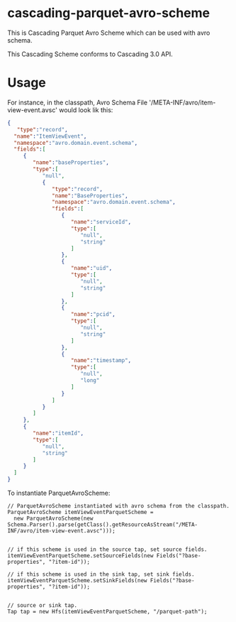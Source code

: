 # cascading-parquet-avro-scheme
This is Cascading Parquet Avro Scheme which can be used with avro schema.

This Cascading Scheme conforms to Cascading 3.0 API.


# Usage
For instance, in the classpath, Avro Schema File '/META-INF/avro/item-view-event.avsc' would look lik this:

 ```json
 {
    "type":"record",
   "name":"ItemViewEvent",
   "namespace":"avro.domain.event.schema",
   "fields":[
      {
         "name":"baseProperties",
         "type":[
            "null",
            {
               "type":"record",
               "name":"BaseProperties",
               "namespace":"avro.domain.event.schema",
               "fields":[
                  {
                     "name":"serviceId",
                     "type":[
                        "null",
                        "string"
                     ]
                  },
                  {
                     "name":"uid",
                     "type":[
                        "null",
                        "string"
                     ]
                  },
                  {
                     "name":"pcid",
                     "type":[
                        "null",
                        "string"
                     ]
                  },                  
                  {
                     "name":"timestamp",
                     "type":[
                        "null",
                        "long"
                     ]
                  }
               ]
            }
         ]
      },
      {
         "name":"itemId",
         "type":[
            "null",
            "string"
         ]
      }
   ]
 }
 ```



To instantiate ParquetAvroScheme:


    // ParquetAvroScheme instantiated with avro schema from the classpath. 
    ParquetAvroScheme itemViewEventParquetScheme = 
      new ParquetAvroScheme(new Schema.Parser().parse(getClass().getResourceAsStream("/META-INF/avro/item-view-event.avsc")));
		
		
	// if this scheme is used in the source tap, set source fields.
	itemViewEventParquetScheme.setSourceFields(new Fields("?base-properties", "?item-id"));	
		
	// if this scheme is used in the sink tap, set sink fields.
	itemViewEventParquetScheme.setSinkFields(new Fields("?base-properties", "?item-id"));	
		
		
	// source or sink tap.
	Tap tap = new Hfs(itemViewEventParquetScheme, "/parquet-path");	


